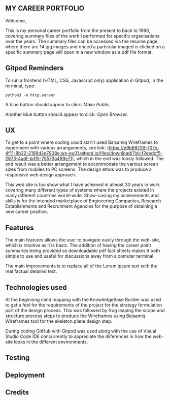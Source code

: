 ## MY CAREER PORTFOLIO

Welcome,

This is my personal career portfolio from the present to back to 1990, covering summary files of the work I performed for specific organisations over the years. The summary files can be accessed via the resume page, where there are 14 jpg images and onced a particular imaged is clicked on a specific summary page will open in a new window as a pdf file format.

## Gitpod Reminders

To run a frontend (HTML, CSS, Javascript only) application in Gitpod, in the terminal, type:

`python3 -m http.server`

A blue button should appear to click: *Make Public*,

Another blue button should appear to click: *Open Browser*.

## UX

To get to a point where coding could start I used Balsamiq Wireframes to experiment with various arrangements, see link: (https://e9b69726-707e-4f11-8b32-2169d2e7908e.ws-eu01.gitpod.io/files/download/?id=f2eedcf5-2673-4adf-bd15-75573a499e71), which in the end was loosly followed. The end result was a better arrangement to accommodate the various screen sizes from mobiles to PC screens. The design ethos was to produce a responsive web design approach.

This web site is too show what I have achieved in almost 30 years in work covering many different types of systems where the projects existed in many different countries world-wide. Show-casing my achievements and skills is for the intended marketplace of Engineering Companies, Research Establishments and Recruitment Agencies for the purpose of obtaining a new career position.

## Features

The main features allows the user to navigate easily through the web-site, which is intuitive as it is basic. The addition of having the career point summaries being provided as downloadable pdf fact sheets makes it both simple to use and useful for discussions away from a comuter terminal.

The main improvements is to replace all of the Lorem ipsum text with the real factual detailed text.

## Technologies used

At the beginning mind mapping with the KnowledgeBase Builder was used to get a feel for the requirements of the project for the strategy formulation part of the design process. This was followed by frog leaping the scope and structure process steps to produce the Wireframes using Balsamiq Wireframes tool for the skeleton plane design step.

During coding GitHub with Gitpod was used along with the use of Visual Studio Code IDE concurrently to appreciate the diiferences in how the web-site looks in the different environments.

## Testing


## Deployment


## Credits


